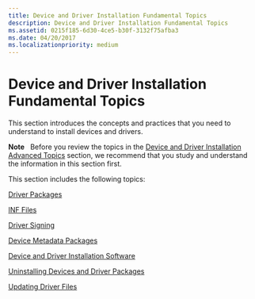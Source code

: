```yaml
---
title: Device and Driver Installation Fundamental Topics
description: Device and Driver Installation Fundamental Topics
ms.assetid: 0215f185-6d30-4ce5-b30f-3132f75afba3
ms.date: 04/20/2017
ms.localizationpriority: medium
---
```


# Device and Driver Installation Fundamental Topics


This section introduces the concepts and practices that you need to understand to install devices and drivers.

**Note**   Before you review the topics in the [Device and Driver Installation Advanced Topics](device-and-driver-installation-advanced-topics.md) section, we recommend that you study and understand the information in this section first.

 

This section includes the following topics:

[Driver Packages](driver-packages.md)

[INF Files](overview-of-inf-files.md)

[Driver Signing](driver-signing.md)

[Device Metadata Packages](overview-of-device-metadata-packages.md)

[Device and Driver Installation Software](device-and-driver-installation-software.md)

[Uninstalling Devices and Driver Packages](uninstalling-devices-and-driver-packages.md)

[Updating Driver Files](updating-driver-files.md)

 

 





